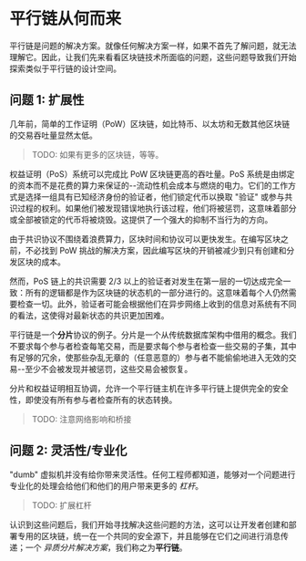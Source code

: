 # 平行链从何而来

平行链是问题的解决方案。就像任何解决方案一样，如果不首先了解问题，就无法理解它。因此，让我们先来看看区块链技术所面临的问题，这些问题导致我们开始探索类似于平行链的设计空间。

## 问题 1: 扩展性

几年前，简单的工作证明（PoW）区块链，如比特币、以太坊和无数其他区块链的交易吞吐量显然太低。

> TODO: 如果有更多的区块链，等等。

权益证明（PoS）系统可以完成比 PoW 区块链更高的吞吐量。PoS 系统是由绑定的资本而不是花费的算力来保证的--流动性机会成本与燃烧的电力。它们的工作方式是选择一组具有已知经济身份的验证者，他们锁定代币以换取 "验证" 或参与共识过程的权利。如果他们被发现错误地执行该过程，他们将被惩罚，这意味着部分或全部被锁定的代币将被烧毁。这提供了一个强大的抑制不当行为的方向。

由于共识协议不围绕着浪费算力，区块时间和协议可以更快发生。在编写区块之前，不必找到 PoW 挑战的解决方案，因此编写区块的开销被减少到只有创建和分发区块的成本。

然而，PoS 链上的共识需要 2/3 以上的验证者对发生在第一层的一切达成完全一致：所有的逻辑都是作为区块链的状态机的一部分进行的。这意味着每个人仍然需要检查一切。此外，验证者可能会根据他们在异步网络上收到的信息对系统有不同的看法，这使得对最新状态的共识更加困难。

平行链是一个**分片**协议的例子。分片是一个从传统数据库架构中借用的概念。我们不要求每个参与者检查每笔交易，而是要求每个参与者检查一些交易的子集，其中有足够的冗余，使那些杂乱无章的（任意恶意的）参与者不能偷偷地进入无效的交易--至少不会被发现并被惩罚，这些交易会被恢复。

分片和权益证明相互协调，允许一个平行链主机在许多平行链上提供完全的安全性，即使没有所有参与者检查所有的状态转换。

> TODO: 注意网络影响和桥接

## 问题 2: 灵活性/专业化

"dumb" 虚拟机并没有给你带来灵活性。任何工程师都知道，能够对一个问题进行专业化的处理会给他们和他们的用户带来更多的 _杠杆_。

> TODO: 扩展杠杆

认识到这些问题后，我们开始寻找解决这些问题的方法，这可以让开发者创建和部署专用的区块链，统一在一个共同的安全源下，并且能够在它们之间进行消息传递；一个 _异质分片解决方案_，我们称之为**平行链**。
